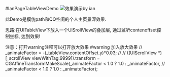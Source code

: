 #IanPageTableViewDemo
<img src="https://coding.net/u/ianisme/p/IanPageTableViewDemo/git/raw/master/Demo.gif"  alt="效果演示by ian" />
<p>此Demo是模仿path和QQ空间的个人主页景深效果.</p>
<p>思路:在UITableView下放入一个UISrollView的叠加层, 通过监听contenoffset控制坐标, 达到效果!</p>
<p>
注意：打开warning注释可以打开放大效果
#warning 加入放大效果
//    _animateFactor = -(_tableView.contentOffset.y)*0.03;
//
//    ((UIScrollView *)[_scrollView viewWithTag:9999]).transform = CGAffineTransformMakeScale(_animateFactor < 1.0 ? 1.0 : _animateFactor,
//                                                         _animateFactor < 1.0 ? 1.0 : _animateFactor);
</p>
